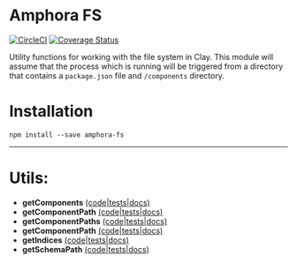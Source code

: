 # Amphora FS

[![CircleCI](https://circleci.com/gh/clay/amphora-fs.svg?style=svg)](https://circleci.com/gh/clay/amphora-fs)
[![Coverage Status](https://coveralls.io/repos/github/clay/amphora-fs/badge.svg?branch=master)](https://coveralls.io/github/clay/amphora-fs?branch=master)


Utility functions for working with the file system in Clay. This module will assume that the process which is running will be triggered from a directory that contains a `package.json` file and `/components` directory.

# Installation

```
npm install --save amphora-fs
```

---

# Utils:

* **getComponents** [(code|tests|docs)](https://github.com/clay/amphora-fs/tree/master/lib/getComponents)
* **getComponentPath** [(code|tests|docs)](https://github.com/clay/amphora-fs/tree/master/lib/getComponentPath)
* **getComponentPaths** [(code|tests|docs)](https://github.com/clay/amphora-fs/tree/master/lib/getComponentPaths)
* **getComponentPath** [(code|tests|docs)](https://github.com/clay/amphora-fs/tree/master/lib/getComponentName)
* **getIndices** [(code|tests|docs)](https://github.com/clay/amphora-fs/tree/master/lib/getIndices)
* **getSchemaPath** [(code|tests|docs)](https://github.com/clay/amphora-fs/tree/master/lib/getSchemaPath)
